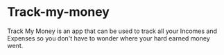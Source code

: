 # Track-my-money
Track My Money is an app that can be used to track all your Incomes and Expenses so you don't have to wonder where your hard earned money went.
